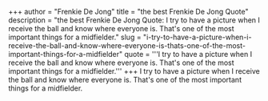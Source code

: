 +++
author = "Frenkie De Jong"
title = "the best Frenkie De Jong Quote"
description = "the best Frenkie De Jong Quote: I try to have a picture when I receive the ball and know where everyone is. That's one of the most important things for a midfielder."
slug = "i-try-to-have-a-picture-when-i-receive-the-ball-and-know-where-everyone-is-thats-one-of-the-most-important-things-for-a-midfielder"
quote = '''I try to have a picture when I receive the ball and know where everyone is. That's one of the most important things for a midfielder.'''
+++
I try to have a picture when I receive the ball and know where everyone is. That's one of the most important things for a midfielder.
